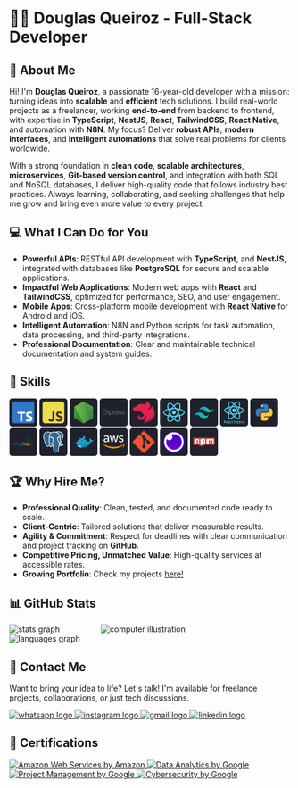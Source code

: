 # 🧑‍💻 Douglas Queiroz - Full-Stack Developer

## 🚀 About Me

Hi! I'm **Douglas Queiroz**, a passionate 16-year-old developer with a mission: turning ideas into **scalable** and **efficient** tech solutions. I build real-world projects as a freelancer, working **end-to-end** from backend to frontend, with expertise in **TypeScript**, **NestJS**, **React**, **TailwindCSS**, **React Native**, and automation with **N8N**. My focus? Deliver **robust APIs**, **modern interfaces**, and **intelligent automations** that solve real problems for clients worldwide.

With a strong foundation in **clean code**, **scalable architectures**, **microservices**, **Git-based version control**, and integration with both SQL and NoSQL databases, I deliver high-quality code that follows industry best practices. Always learning, collaborating, and seeking challenges that help me grow and bring even more value to every project.

## 💻 What I Can Do for You

- **Powerful APIs**: RESTful API development with **TypeScript**, and **NestJS**, integrated with databases like **PostgreSQL** for secure and scalable applications.
- **Impactful Web Applications**: Modern web apps with **React** and **TailwindCSS**, optimized for performance, SEO, and user engagement.
- **Mobile Apps**: Cross-platform mobile development with **React Native** for Android and iOS.
- **Intelligent Automation**: N8N and Python scripts for task automation, data processing, and third-party integrations.
- **Professional Documentation**: Clear and maintainable technical documentation and system guides.

## 🌟 Skills

<code><img height="50px" width="50px" src="https://github.com/gui-bus/TechIcons/blob/main/Dark/Typescript.svg" alt="Typescript"/></code>
<code><img height="50px" width="50px" src="https://github.com/gui-bus/TechIcons/blob/main/Dark/Javascript.svg" alt="Javascript"/></code>
<code><img height="50px" width="50px" src="https://github.com/gui-bus/TechIcons/blob/main/Dark/NodeJS.svg" alt="Nodejs"/></code>
<code><img height="50px" width="50px" src="https://github.com/gui-bus/TechIcons/blob/main/Dark/ExpressJS.svg" alt="Express"/></code>
<code><img height="50px" width="50px" src="https://github.com/gui-bus/TechIcons/blob/main/Dark/NestJS.svg" alt="NestJS"/></code>
<code><img height="50px" width="50px" src="https://github.com/gui-bus/TechIcons/blob/main/Dark/React.svg" alt="React"/></code>
<code><img height="50px" width="50px" src="https://github.com/gui-bus/TechIcons/blob/main/Dark/TailwindCSS.svg" alt="TailwindCSS"/></code>
<code><img height="50px" width="50px" src="https://github.com/gui-bus/TechIcons/blob/main/Dark/React Native.svg" alt="React Native"/></code>
<code><img height="50px" width="50px" src="https://github.com/gui-bus/TechIcons/blob/main/Dark/Python.svg" alt="Python"/></code>
<code><img height="50px" width="50px" src="https://github.com/gui-bus/TechIcons/blob/main/Dark/MySQL.svg" alt="MySQL"/></code>
<code><img height="50px" width="50px" src="https://github.com/gui-bus/TechIcons/blob/main/Dark/Postgresql.svg" alt="PostgreSQL"/></code>
<code><img height="50px" width="50px" src="https://github.com/gui-bus/TechIcons/blob/main/Dark/Docker.svg" alt="Docker"/></code>
<code><img height="50px" width="50px" src="https://github.com/gui-bus/TechIcons/blob/main/Dark/AWS.svg" alt="AWS"/></code>
<code><img height="50px" width="50px" src="https://github.com/gui-bus/TechIcons/blob/main/Dark/GIT.svg" alt="Git"/></code>
<code><img height="50px" width="50px" src="https://github.com/gui-bus/TechIcons/blob/main/Dark/Insomnia.svg" alt="Insomnia"/></code>
<code><img height="50px" width="50px" src="https://github.com/gui-bus/TechIcons/blob/main/Dark/npm.svg" alt="npm"/></code>
<br>

## 🏆 Why Hire Me?

- **Professional Quality**: Clean, tested, and documented code ready to scale.
- **Client-Centric**: Tailored solutions that deliver measurable results.
- **Agility & Commitment**: Respect for deadlines with clear communication and project tracking on **GitHub**.
- **Competitive Pricing, Unmatched Value**: High-quality services at accessible rates.
- **Growing Portfolio**: Check my projects [here!](https://github.com/dev-queiroz?tab=repositories)

## 📊 GitHub Stats
<img src="https://raw.githubusercontent.com/MicaelliMedeiros/micaellimedeiros/master/image/computer-illustration.png" alt="computer illustration" min-width="400px" max-width="340px" width="340px" align="right">

<div align="left">
  <img src="https://github-readme-stats.vercel.app/api?username=dev-queiroz&locale=en&theme=dracula&show_icons=true" height="245px" width="470px" alt="stats graph"  />
</div>
<div align="left">
  <img src="https://github-readme-stats.vercel.app/api/top-langs?username=dev-queiroz&locale=en&hide_title=false&layout=compact&card_width=400&langs_count=6&theme=dracula&hide_border=false" height="245px" width="470px" alt="languages graph"  />
</div>

## 📢 Contact Me

Want to bring your idea to life? Let's talk! I'm available for freelance projects, collaborations, or just tech discussions.

<div align="left">
  <a href="https://criarmeulink.com.br/u/1722606503">
    <img src="https://img.shields.io/badge/WhatsApp-25D366?style=for-the-badge&logo=whatsapp&logoColor=white" height="50px" alt="whatsapp logo"  />
  </a>
  <a href="https://www.instagram.com/douglaxx_19">
    <img src="https://img.shields.io/badge/Instagram-E4405F?style=for-the-badge&logo=instagram&logoColor=white" height="50px" alt="instagram logo"  />
  </a>
  <a href="https://criarmeulink.com.br/u/1721585632">
    <img src="https://img.shields.io/badge/Gmail-D14836?style=for-the-badge&logo=gmail&logoColor=white" height="50px" alt="gmail logo"  />
  </a>
  <a href="https://www.linkedin.com/comm/mynetwork/discovery-see-all?usecase=PEOPLE_FOLLOWS&followMember=douglas-queiroz-saas">
    <img src="https://img.shields.io/badge/LinkedIn-0077B5?style=for-the-badge&logo=linkedin&logoColor=white" height="50px" alt="linkedin logo"  />
  </a>
</div>

## 🏅 Certifications

<a href="https://www.credly.com/badges/4fe4f9db-f222-4f92-9c3f-49930e527234/public_url">
  <img src="https://images.credly.com/size/340x340/images/73e4a58b-a8ef-41a3-a7db-9183dd269882/image.png" height="140" width="146" alt="Amazon Web Services by Amazon">
</a>
<a href="https://www.credly.com/badges/694b70b0-edf0-4bb3-af3c-9dac9d7a0677/public_url">
  <img src="https://images.credly.com/size/340x340/images/88c25fa4-9007-42cc-b9c5-16441a878507/GCC_badge_DA_1000x1000.png" height="140" width="146" alt="Data Analytics by Google">
</a>
<a href="https://www.credly.com/badges/af7a2ac2-5323-4c96-a6e7-0b9b661ebd45/public_url">
  <img src="https://images.credly.com/size/340x340/images/a34119f2-402f-4443-8555-ccfe2520f1df/GCC_badge_PGM_1000x1000.png" height="140" width="146" alt="Project Management by Google">
</a>
<a href="https://www.credly.com/badges/5205bfe2-cfcc-4b23-b866-479e5296973c/public_url">
  <img src="https://images.credly.com/size/340x340/images/0bf0f2da-a699-4c82-82e2-56dcf1f2e1c7/image.png" height="146" width="160" alt="Cybersecurity by Google">
</a>


